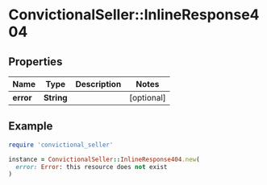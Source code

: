# ConvictionalSeller::InlineResponse404

## Properties

| Name | Type | Description | Notes |
| ---- | ---- | ----------- | ----- |
| **error** | **String** |  | [optional] |

## Example

```ruby
require 'convictional_seller'

instance = ConvictionalSeller::InlineResponse404.new(
  error: Error: this resource does not exist
)
```

